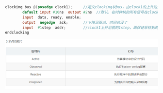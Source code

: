 ```verilog
clocking bus @(posedge clock1);		//定义clocking块bus，由clock1的上升沿来驱动和采样
		default input #10ns  output #2ns  //默认，在时钟块的所有信号在clock1上升沿前10ns对其进行输入采样，后2ns进行输出驱动
		input  data, ready, enable;
		output  negedge  ack;		//下降沿驱动，时间也没了
		input  #1step  addr;		//clock1上升沿前的1step，即保证采样到的数据是上一个时钟周期的数据
endclocking

```

![image-20220705220703988](sv_clock.assets/image-20220705220703988.png)
